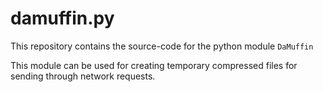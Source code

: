 # damuffin.py
This repository contains the source-code for the python module ``DaMuffin``

This module can be used for creating temporary compressed files for sending
through network requests.